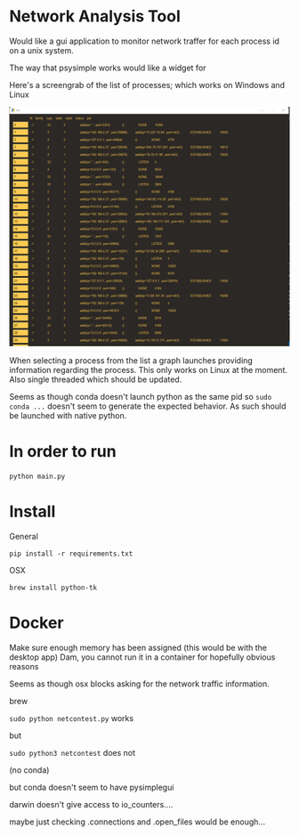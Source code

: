 # Network Analysis Tool

Would like a gui application to monitor network traffer for each process id on a unix system.

The way that psysimple works would like a widget for 

Here's a screengrab of the list of processes; which works on Windows and Linux

![Process List](Images/examplelist.png)

When selecting a process from the list a graph launches providing information regarding the process. 
This only works on Linux at the moment. Also single threaded which should be updated.

Seems as though conda doesn't launch python as the same pid so `sudo conda ...` doesn't seem to generate the expected behavior. 
As such should be launched with native python.

# In order to run

```
python main.py
```

# Install

General

```
pip install -r requirements.txt
```

OSX

```
brew install python-tk
```

# Docker 
Make sure enough memory has been assigned (this would be with the desktop app)
Dam, you cannot run it in a container for hopefully obvious reasons

Seems as though osx blocks asking for the network traffic information. 

brew 

`sudo python netcontest.py` works 

but 

`sudo python3 netcontest` does not

(no conda)

but conda doesn't seem to have pysimplegui

darwin doesn't give access to io_counters....

maybe just checking .connections and .open_files would be enough...
